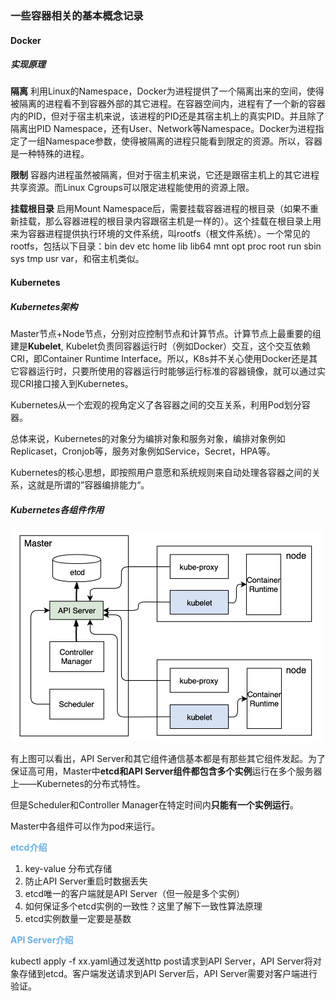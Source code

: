 ### 一些容器相关的基本概念记录

#### Docker

##### 实现原理

<strong>隔离</strong> 利用Linux的Namespace，Docker为进程提供了一个隔离出来的空间，使得被隔离的进程看不到容器外部的其它进程。在容器空间内，进程有了一个新的容器内的PID，但对于宿主机来说，该进程的PID还是其宿主机上的真实PID。并且除了隔离出PID Namespace，还有User、Network等Namespace。Docker为进程指定了一组Namespace参数，使得被隔离的进程只能看到限定的资源。所以，容器是一种特殊的进程。

<strong>限制</strong> 容器内进程虽然被隔离，但对于宿主机来说，它还是跟宿主机上的其它进程共享资源。而Linux Cgroups可以限定进程能使用的资源上限。

<strong>挂载根目录</strong> 启用Mount Namespace后，需要挂载容器进程的根目录（如果不重新挂载，那么容器进程的根目录内容跟宿主机是一样的）。这个挂载在根目录上用来为容器进程提供执行环境的文件系统，叫rootfs（根文件系统）。一个常见的rootfs，包括以下目录：bin dev etc home lib lib64 mnt opt proc root run sbin sys tmp usr var，和宿主机类似。

#### Kubernetes

##### Kubernetes架构

Master节点+Node节点，分别对应控制节点和计算节点。计算节点上最重要的组建是<strong>Kubelet</strong>, Kubelet负责同容器运行时（例如Docker）交互，这个交互依赖CRI，即Container Runtime Interface。所以，K8s并不关心使用Docker还是其它容器运行时，只要所使用的容器运行时能够运行标准的容器镜像，就可以通过实现CRI接口接入到Kubernetes。

Kubernetes从一个宏观的视角定义了各容器之间的交互关系，利用Pod划分容器。

总体来说，Kubernetes的对象分为编排对象和服务对象，编排对象例如Replicaset，Cronjob等，服务对象例如Service，Secret，HPA等。

Kubernetes的核心思想，即按照用户意愿和系统规则来自动处理各容器之间的关系，这就是所谓的”容器编排能力“。

##### Kubernetes各组件作用

<img width="500" src="https://github.com/zhaoyingx/K8sLearning/blob/master/images/0%402x.png">

有上图可以看出，API Server和其它组件通信基本都是有那些其它组件发起。为了保证高可用，Master中<strong>etcd和API Server组件都包含多个实例</strong>运行在多个服务器上——Kubernetes的分布式特性。

但是Scheduler和Controller Manager在特定时间内<strong>只能有一个实例运行</strong>。

Master中各组件可以作为pod来运行。

<strong><span style="color: #6AAFE6">etcd介绍</span></strong>

1.	key-value 分布式存储
2.	防止API Server重启时数据丢失
3.	etcd唯一的客户端就是API Server（但一般是多个实例）
4.	如何保证多个etcd实例的一致性？这里了解下一致性算法原理
5.	etcd实例数量一定要是基数

<strong><span style="color: #6AAFE6">API Server介绍</span></strong>

kubectl apply -f xx.yaml通过发送http post请求到API Server，API Server将对象存储到etcd。客户端发送请求到API Server后，API Server需要对客户端进行验证。